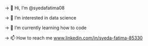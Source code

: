 -> 👋 Hi, I’m @syedafatima08

-> 👀 I’m interested in data science

-> 🌱 I’m currently learning how to code

-> 📫 How to reach me www.linkedin.com/in/syeda-fatima-85330
<!---
syedafatima08/syedafatima08 is a ✨ special ✨ repository because its `README.md` (this file) appears on your GitHub profile.
You can click the Preview link to take a look at your changes.
--->
